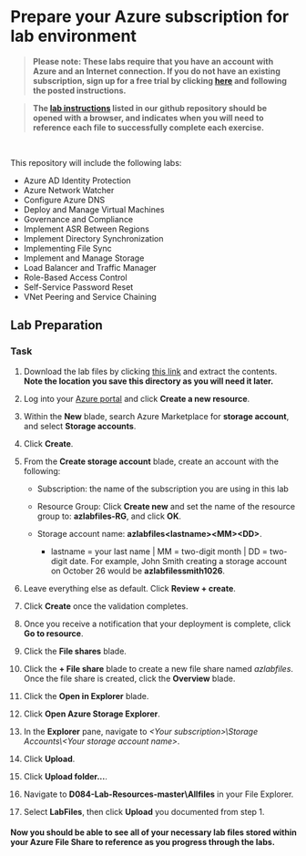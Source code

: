 # Prepare your Azure subscription for lab environment

> **Please note: These labs require that you have an account with Azure and an Internet connection. If you do not have an existing subscription, sign up for a free trial by clicking [here](https://azure.microsoft.com/en-us/free) and following the posted instructions.**

>

> **The [lab instructions](https://github.com/CoIT-WGU/D084-Lab-Resources/tree/master/Instructions/Labs) listed in our github repository should be opened with a browser, and indicates when you will need to reference each file to successfully complete each exercise.**

<br />

This repository will include the following labs:

-  Azure AD Identity Protection
-  Azure Network Watcher
-  Configure Azure DNS
-  Deploy and Manage Virtual Machines
-  Governance and Compliance
-  Implement ASR Between Regions
-  Implement Directory Synchronization
-  Implementing File Sync
-  Implement and Manage Storage
-  Load Balancer and Traffic Manager
-  Role-Based Access Control
-  Self-Service Password Reset
-  VNet Peering and Service Chaining


## Lab Preparation

### Task 

1. Download the lab files by clicking [this link](https://github.com/CoIT-WGU/D084-Lab-Resources/archive/master.zip) and extract the contents. **Note the location you save this directory as you will need it later.**

1. Log into your [Azure portal](https://www.portal.azure.com) and click **Create a new resource**.

1. Within the **New** blade, search Azure Marketplace for **storage account**, and select **Storage accounts**.

1. Click **Create**.

1. From the **Create storage account** blade, create an account with the following:

    - Subscription: the name of the subscription you are using in this lab
  
    - Resource Group: Click **Create new** and set the name of the resource group to: **azlabfiles-RG**, and click **OK**.
  
    - Storage account name: **azlabfiles&lt;lastname&gt;&lt;MM&gt;&lt;DD&gt;**.
    
        * lastname = your last name | MM = two-digit month | DD = two-digit date.  For example, John Smith creating a storage account on October 26 would be **azlabfilessmith1026**.
  
1. Leave everything else as default. Click **Review + create**.
  
1. Click **Create** once the validation completes.

1. Once you receive a notification that your deployment is complete, click **Go to resource**.

1. Click the **File shares** blade.

1. Click the **+ File share** blade to create a new file share named *azlabfiles*.  Once the file share is created, click the **Overview** blade.

1. Click the **Open in Explorer** blade.

1. Click **Open Azure Storage Explorer**.

1. In the **Explorer** pane, navigate to *\<Your subscription\>\\Storage Accounts\\\<Your storage account name\>*.

1. Click **Upload**.

1. Click **Upload folder...**.

1. Navigate to **D084-Lab-Resources-master\Allfiles** in your File Explorer. 

1. Select **LabFiles**, then click **Upload** you documented from step 1.


#### **Now you should be able to see all of your necessary lab files stored within your Azure File Share to reference as you progress through the labs**.

